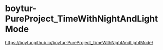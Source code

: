 # boytur-PureProject_TimeWithNightAndLightMode
https://boytur.github.io/boytur-PureProject_TimeWithNightAndLightMode/
